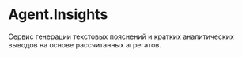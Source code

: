 # Agent.Insights

Сервис генерации текстовых пояснений и кратких аналитических выводов на основе рассчитанных агрегатов.
